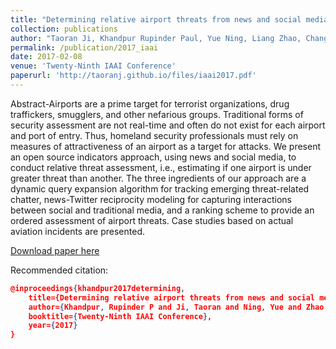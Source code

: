 ```yaml
---
title: "Determining relative airport threats from news and social media"
collection: publications
author: "Taoran Ji, Khandpur Rupinder Paul, Yue Ning, Liang Zhao, Chang-Tien Lu, Erik R. Smith, Christopher Adams, and Naren Ramakrishnan."
permalink: /publication/2017_iaai
date: 2017-02-08
venue: 'Twenty-Ninth IAAI Conference'
paperurl: 'http://taoranj.github.io/files/iaai2017.pdf'
---
```


Abstract-Airports are a prime target for terrorist organizations, drug traffickers, smugglers, and other nefarious groups. Traditional forms of security assessment are not real-time and often do not exist for each airport and port of entry. Thus, homeland security professionals must rely on measures of attractiveness of an airport as a target for attacks. We present an open source indicators approach, using news and social media, to conduct relative threat assessment, i.e., estimating if one airport is under greater threat than another. The three ingredients of our approach are a dynamic query expansion algorithm for tracking emerging threat-related chatter, news-Twitter reciprocity modeling for capturing interactions between social and traditional media, and a ranking scheme to provide an ordered assessment of airport threats. Case studies based on actual aviation incidents are presented.

[Download paper here](http://taoranj.github.io/files/iaai2017.pdf)

Recommended citation:
```json
@inproceedings{khandpur2017determining,
    title={Determining relative airport threats from news and social media},
    author={Khandpur, Rupinder P and Ji, Taoran and Ning, Yue and Zhao, Liang and Lu, Chang-Tien and Smith, Erik R and Adams, Christopher and Ramakrishnan, Naren},
    booktitle={Twenty-Ninth IAAI Conference},
    year={2017}
}
```
